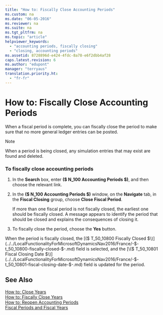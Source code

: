 ```yaml
---
title: "How to: Fiscally Close Accounting Periods"
ms.custom: na
ms.date: "06-05-2016"
ms.reviewer: na
ms.suite: na
ms.tgt_pltfrm: na
ms.topic: "article"
helpviewer_keywords: 
  - "accounting periods, fiscally closing"
  - "closing, accounting periods"
ms.assetid: 8728896d-e424-4fdc-8a78-e6f2dbb4af28
caps.latest.revision: 6
ms.author: "edupont"
manager: "terryaus"
translation.priority.ht: 
  - "fr-fr"
---
```

# How to: Fiscally Close Accounting Periods
When a fiscal period is complete, you can fiscally close the period to make sure that no more general ledger entries can be posted.  
  
> [!NOTE]  
>  When a period is being closed, any simulation entries that may exist are found and deleted.  
  
### To fiscally close accounting periods  
  
1.  In the **Search** box, enter **\($ N\_100 Accounting Periods $\)**, and then choose the relevant link.  
  
2.  In the **\($ N\_100 Accounting Periods $\)** window, on the **Navigate** tab, in the **Fiscal Closing** group, choose **Close Fiscal Period**.  
  
     If more than one fiscal period is not fiscally closed, the earliest one should be fiscally closed. A message appears to identify the period that should be closed and explains the consequences of closing it.  
  
3.  To fiscally close the period, choose the **Yes** button.  
  
 When the period is fiscally closed, the [\($ T\_50\_10800 Fiscally Closed $\)](../../LocalFunctionalityForMicrosoftDynamicsNav2016/France/-$-t_50_10800-fiscally-closed-$-.md) field is selected, and the [\($ T\_50\_10801 Fiscal Closing Date $\)](../../LocalFunctionalityForMicrosoftDynamicsNav2016/France/-$-t_50_10801-fiscal-closing-date-$-.md) field is updated for the period.  
  
## See Also  
 [How to: Close Years](../../LocalFunctionalityForMicrosoftDynamicsNav2016/France/how-to-close-years.md)   
 [How to: Fiscally Close Years](../../LocalFunctionalityForMicrosoftDynamicsNav2016/France/how-to-fiscally-close-years.md)   
 [How to: Reopen Accounting Periods](../../LocalFunctionalityForMicrosoftDynamicsNav2016/France/how-to-reopen-accounting-periods.md)   
 [Fiscal Periods and Fiscal Years](../../LocalFunctionalityForMicrosoftDynamicsNav2016/France/fiscal-periods-and-fiscal-years.md)